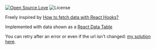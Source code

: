 [![Open Source Love](https://badges.frapsoft.com/os/v3/open-source.svg?v=103)](https://github.com/ellerbrock/open-source-badges/)
![License](https://img.shields.io/badge/License-Apache%202.0-blue.svg)

Freely inspired by [How to fetch data with React Hooks?](https://www.robinwieruch.de/react-hooks-fetch-data#error-handling-with-react-hooks)

Implemented with data shown as a [React Data Table](https://www.npmjs.com/package/react-data-table-component)

You can retry after an error or even if the url isn't changed: [my solution here](https://stackoverflow.com/a/64144222/11323942).
